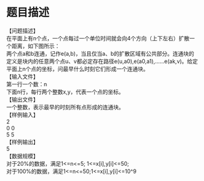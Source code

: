 # 题目描述


<p>
【问题描述】<br/>
在平面上有n个点，一个点每过一个单位时间就会向4个方向（上下左右）扩散一个距离，如下图所示：<br/>
<img src="/upload/image/20120925/20120925165429_22016.jpg" alt=""/><br/>
两个点a和b连通，记作e(a,b)，当且仅当a、b的扩散区域有公共部分。连通块的定义是块内的任意两个点u、v都必定存在路径e(u,a0),e(a0,a1),……e(ak,v)。给定平面上n个点的坐标，问最早什么时刻它们形成一个连通块。<br/>
【输入文件】<br/>
第一行一个数：n<br/>
下面n行，每行两个整数x,y，代表一个点的坐标。<br/>
【输出文件】<br/>
一个整数，表示最早的时刻所有点形成的连通块。<br/>
【样例输入】<br/>
2<br/>
0 0<br/>
5 5<br/>
【样例输出】<br/>
5<br/>
【数据规模】<br/>
对于20%的数据，满足1&lt;=n&lt;=5; 1&lt;=x[i],y[i]&lt;=50;<br/>
对于100%的数据，满足1&lt;=n&lt;=50;1&lt;=x[i],y[i]&lt;=10^9
</p>
